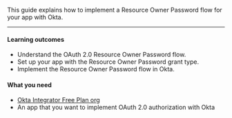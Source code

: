 This guide explains how to implement a Resource Owner Password flow for your app with Okta.

---

#### Learning outcomes

* Understand the OAuth 2.0 Resource Owner Password flow.
* Set up your app with the Resource Owner Password grant type.
* Implement the Resource Owner Password flow in Okta.

#### What you need

* [Okta Integrator Free Plan org](https://developer.okta.com/signup)
* An app that you want to implement OAuth 2.0 authorization with Okta

<ApiAmProdWarning />
